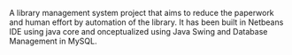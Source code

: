 A library management system project that aims to reduce the paperwork and human effort by automation of the library.
It has been built in Netbeans IDE using java core and onceptualized using Java Swing and Database Management in MySQL.

